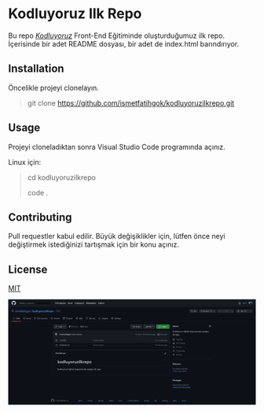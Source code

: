 # Kodluyoruz Ilk Repo

Bu repo *[Kodluyoruz](https://kodluyoruz.org)* Front-End Eğitiminde oluşturduğumuz ilk repo. İçerisinde bir adet README dosyası, bir adet de index.html barındırıyor.

## Installation

Öncelikle projeyi clonelayın.

>git clone https://github.com/ismetfatihgok/kodluyoruzilkrepo.git

## Usage 

Projeyi cloneladıktan sonra Visual Studio Code programında açınız.

Linux için:

>cd kodluyoruzilkrepo
>
>code .

## Contributing

Pull requestler kabul edilir. Büyük değişiklikler için, lütfen önce neyi değiştirmek istediğinizi tartışmak için bir konu açınız.

## License 

[MIT](https://choosealicense.com/licenses/mit/)

![First Snapshot from Project File](images/snapshot.png)
